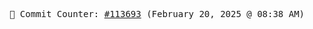 <p align="center">
    <samp>
        📮 Commit Counter: <a href="https://github.com/Javascript-void0/Javascript-void0/commits/main">#113693</a> (February 20, 2025 @ 08:38 AM)
    </samp>
</p>